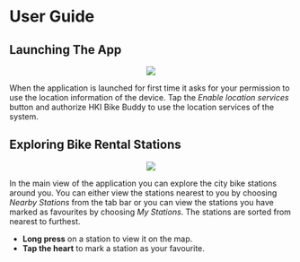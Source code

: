 #  User Guide
## Launching The App
<p align="center">
<img src="https://raw.githubusercontent.com/JuanitoSebastian/HelsinkiBikeBuddy/main/Documentation/graphics/StartAndAuth.gif">
</p>

When the application is launched for first time it asks for your permission to use the location information of the device. Tap the *Enable location services* button and authorize HKI Bike Buddy to use the location services of the system. 


## Exploring Bike Rental Stations
<p align="center">
<img src="https://raw.githubusercontent.com/JuanitoSebastian/HelsinkiBikeBuddy/main/Documentation/graphics/DetailedFavourite.gif">
</p>

In the main view of the application you can explore the city bike stations around you. You can either view the stations nearest to you by choosing *Nearby Stations* from the tab bar or you can view the stations you have marked as favourites by choosing *My Stations*. The stations are sorted from nearest to furthest.
- **Long press** on a station to view it on the map. 
- **Tap the heart** to mark a station as your favourite.
